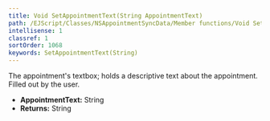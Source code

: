 ```yaml
---
title: Void SetAppointmentText(String AppointmentText)
path: /EJScript/Classes/NSAppointmentSyncData/Member functions/Void SetAppointmentText(String p_0)
intellisense: 1
classref: 1
sortOrder: 1068
keywords: SetAppointmentText(String)
---
```



The appointment's textbox; holds a descriptive text about the appointment. Filled out by the user.



* **AppointmentText:** String
* **Returns:** String


